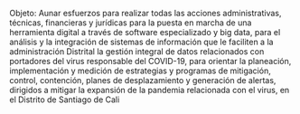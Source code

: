Objeto: Aunar esfuerzos para realizar todas las acciones administrativas, técnicas,
financieras y jurídicas para la puesta en marcha de una herramienta digital a través de
software especializado y big data, para el análisis y la integración de sistemas de
información que le faciliten a la administración Distrital la gestión integral de datos
relacionados con portadores del virus responsable del COVID-19, para orientar la
planeación, implementación y medición de estrategias y programas de mitigación,
control, contención, planes de desplazamiento y generación de alertas, dirigidos a mitigar
la expansión de la pandemia relacionada con el virus, en el Distrito de Santiago de Cali